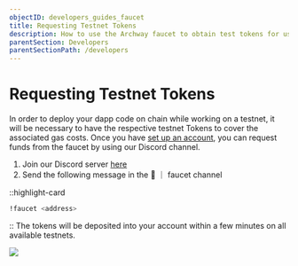 ```yaml
---
objectID: developers_guides_faucet
title: Requesting Testnet Tokens
description: How to use the Archway faucet to obtain test tokens for use in the development of dapps
parentSection: Developers
parentSectionPath: /developers
---
```


# Requesting Testnet Tokens

In order to deploy your dapp code on chain while working on a testnet, it will be necessary to have the respective testnet Tokens to cover the associated gas costs. Once you have [set up an account](/developers/getting-started/setup#creating-an-account), you can request funds from the faucet by using our Discord channel.

1. Join our Discord server <a href="https://discord.gg/dnYYcKPAX5" target="_blank">here</a>
2. Send the following message in the 🚰 ｜ faucet channel

::highlight-card

```bash
!faucet <address>
```

::
The tokens will be deposited into your account within a few minutes on all available testnets.

![](/images/docs/archway-discord-faucet.png)
